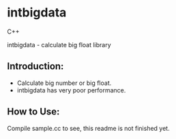 intbigdata
==========

C++

intbigdata - calculate big float library

Introduction:
-------------
* Calculate big number or big float.
* intbigdata has very poor performance.

How to Use:
-----------
Compile sample.cc to see, this readme is not finished yet.
